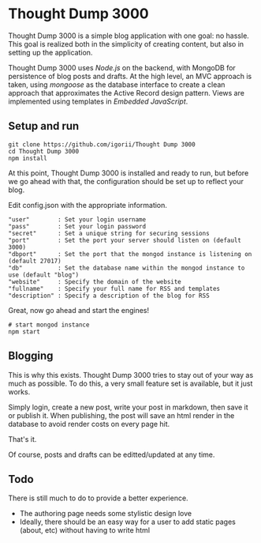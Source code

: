 Thought Dump 3000
=================

Thought Dump 3000 is a simple blog application with one goal: no hassle. This goal is realized both in the simplicity of creating content, but also in setting up the application.

Thought Dump 3000 uses *Node.js* on the backend, with MongoDB for persistence of blog posts and drafts. At the high level, an MVC approach is taken, using *mongoose* as the database interface to create a clean approach that approximates the Active Record design pattern. Views are implemented using templates in *Embedded JavaScript*.


## Setup and run

    git clone https://github.com/igorii/Thought Dump 3000
    cd Thought Dump 3000
    npm install

At this point, Thought Dump 3000 is installed and ready to run, but before we go ahead with that, the configuration should be set up to reflect your blog.

Edit config.json with the appropriate information.

    "user"        : Set your login username
    "pass"        : Set your login password
    "secret"      : Set a unique string for securing sessions
    "port"        : Set the port your server should listen on (default 3000)
    "dbport"      : Set the port that the mongod instance is listening on (default 27017)
    "db"          : Set the database name within the mongod instance to use (default "blog")
    "website"     : Specify the domain of the website
    "fullname"    : Specify your full name for RSS and templates
    "description" : Specify a description of the blog for RSS

Great, now go ahead and start the engines!

    # start mongod instance
    npm start

## Blogging

This is why this exists. Thought Dump 3000 tries to stay out of your way as much as possible. To do this, a very small feature set is available, but it just works.

Simply login, create a new post, write your post in markdown, then save it or publish it. When publishing, the post will save an html render in the database to avoid render costs on every page hit.

That's it.

Of course, posts and drafts can be editted/updated at any time.


## Todo

There is still much to do to provide a better experience.

* The authoring page needs some stylistic design love
* Ideally, there should be an easy way for a user to add static pages (about, etc) without having to write html

